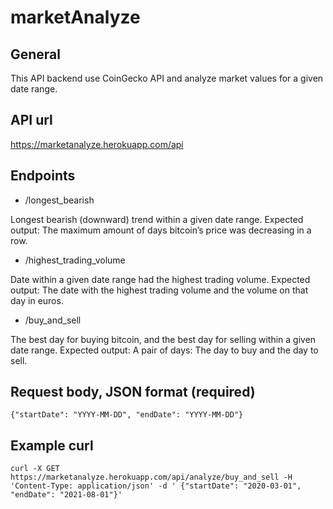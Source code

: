 # marketAnalyze

## General

This API backend use CoinGecko API and analyze market values for a given date range.

## API url

https://marketanalyze.herokuapp.com/api

## Endpoints

- /longest_bearish

Longest bearish (downward) trend within a given date range.
Expected output: The maximum amount of days bitcoin’s price was decreasing in a row.

- /highest_trading_volume

Date within a given date range had the highest trading volume.
Expected output: The date with the highest trading volume and the volume on that day in euros.

- /buy_and_sell

The best day for buying bitcoin, and the best day for selling within a given date range.
Expected output: A pair of days: The day to buy and the day to sell.

## Request body, JSON format (required)

`{"startDate": "YYYY-MM-DD", "endDate": "YYYY-MM-DD"}`

## Example curl

`curl -X GET https://marketanalyze.herokuapp.com/api/analyze/buy_and_sell -H 'Content-Type: application/json' -d ' {"startDate": "2020-03-01", "endDate": "2021-08-01"}'`
